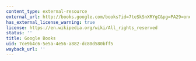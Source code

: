 ```yaml
---
content_type: external-resource
external_url: http://books.google.com/books?id=7teSkSnXRYgC&pg=PA29=onepage
has_external_license_warning: true
license: https://en.wikipedia.org/wiki/All_rights_reserved
status: ''
title: Google Books
uid: 7ce9b4c6-5e5a-4e56-a882-dc80d580bff5
wayback_url: ''
---
```

